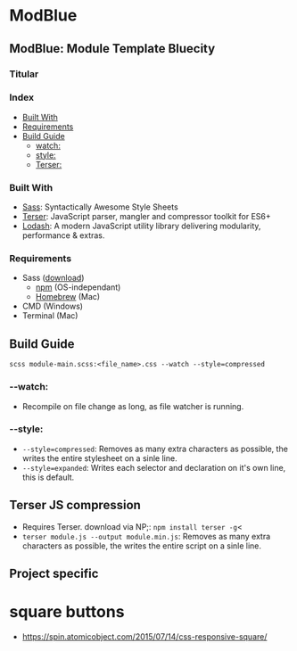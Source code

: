 # ModBlue

## ModBlue: Module Template Bluecity

### Titular

### Index

- [Built With](#built-with)
- [Requirements](#requirements)
- [Build Guide](#build-guide)
  - [watch:](#--watch-)
  - [style:](#--style-)
  - [Terser:](#Terser-JS-compression)

### Built With

- [Sass](https://sass-lang.com/): Syntactically Awesome Style Sheets
- [Terser](https://terser.org/): JavaScript parser, mangler and compressor toolkit for ES6+
- [Lodash](https://lodash.com/): A modern JavaScript utility library delivering modularity, performance & extras.

### Requirements

- Sass ([download](https://sass-lang.com/install))
  - [npm](https://npmjs.com/get-npm) (OS-independant)
  - [Homebrew](https://brew.sh/index_da) (Mac)
- CMD (Windows)
- Terminal (Mac)

## Build Guide

`scss module-main.scss:<file_name>.css --watch --style=compressed`

### --watch:

- Recompile on file change as long, as file watcher is running.

### --style:

- `--style=compressed`: Removes as many extra characters as possible, the writes the entire stylesheet on a sinle line.
- `--style=expanded`: Writes each selector and declaration on it's own line, this is default.

## Terser JS compression

- Requires Terser. download via NP;: `npm install terser -g`<
- `terser module.js --output module.min.js`: Removes as many extra characters as possible, the writes the entire script on a sinle line.

## Project specific

# square buttons

- https://spin.atomicobject.com/2015/07/14/css-responsive-square/
